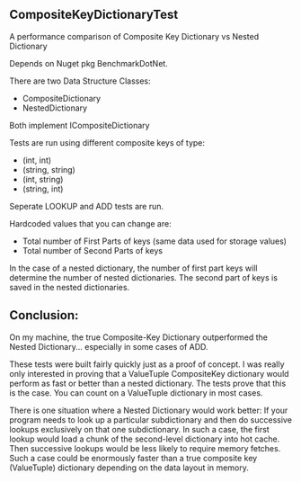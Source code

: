 ## CompositeKeyDictionaryTest
A performance comparison of Composite Key Dictionary vs Nested Dictionary

Depends on Nuget pkg BenchmarkDotNet.

There are two Data Structure Classes:
- CompositeDictionary
- NestedDictionary

Both implement ICompositeDictionary

Tests are run using different composite keys of type:
- (int, int)
- (string, string)
- (int, string)
- (string, int)

Seperate LOOKUP and ADD tests are run.

Hardcoded values that you can change are:
- Total number of First Parts of keys (same data used for storage values)
- Total number of Second Parts of keys

In the case of a nested dictionary, the number of first part keys will determine the number of nested dictionaries.
The second part of keys is saved in the nested dictionaries.

## Conclusion:
On my machine, the true Composite-Key Dictionary outperformed the Nested Dictionary... especially in some cases of ADD.

These tests were built fairly quickly just as a proof of concept. I was really only interested in proving that a ValueTuple CompositeKey dictionary would perform as fast or better than a nested dictionary. The tests prove that this is the case.  You can count on a ValueTuple dictionary in most cases.

There is one situation where a Nested Dictionary would work better:
If your program needs to look up a particular subdictionary and then do successive lookups exclusively on that one subdictionary.
In such a case, the first lookup would load a chunk of the second-level dictionary into hot cache. Then successive lookups would be less likely to require memory fetches. Such a case could be enormously faster than a true composite key (ValueTuple) dictionary depending on the data layout in memory.



